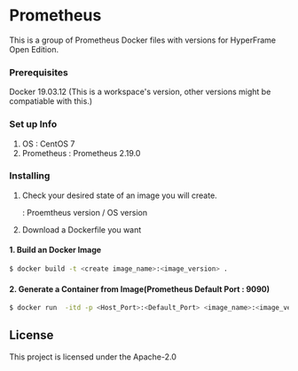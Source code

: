# Prometheus

This is a group of Prometheus Docker files with versions for HyperFrame Open Edition.

### Prerequisites

Docker 19.03.12 (This is a workspace's version, other versions might be compatiable with this.)

### Set up Info
1) OS : CentOS 7
2) Prometheus : Prometheus 2.19.0

### Installing

1. Check your desired state of an image you will create.

    : Proemtheus version / OS version

2. Download a Dockerfile you want
#### 1. Build an Docker Image
```bash
$ docker build -t <create image_name>:<image_version> .
```
#### 2. Generate a Container from Image(Prometheus Default Port : 9090)
```bash
$ docker run  -itd -p <Host_Port>:<Default_Port> <image_name>:<image_version> --name <container_name> --privileged -v /sys/fs/cgroup:/sys/fs/cgroup /usr/sbin/init
```

## License

This project is licensed under the Apache-2.0
